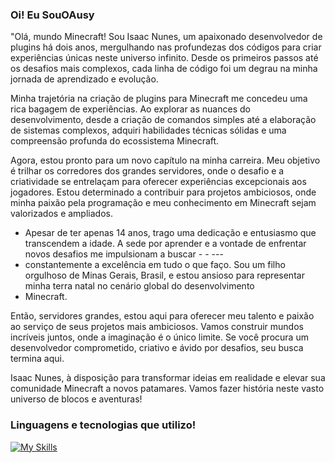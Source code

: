 ### Oi! Eu SouOAusy


"Olá, mundo Minecraft! Sou Isaac Nunes, um apaixonado desenvolvedor de plugins há dois anos, mergulhando nas profundezas dos códigos para criar experiências únicas neste universo infinito. Desde os primeiros passos até os desafios mais complexos, cada linha de código foi um degrau na minha jornada de aprendizado e evolução.

Minha trajetória na criação de plugins para Minecraft me concedeu uma rica bagagem de experiências. Ao explorar as nuances do desenvolvimento, desde a criação de comandos simples até a elaboração de sistemas complexos, adquiri habilidades técnicas sólidas e uma compreensão profunda do ecossistema Minecraft.

Agora, estou pronto para um novo capítulo na minha carreira. Meu objetivo é trilhar os corredores dos grandes servidores, onde o desafio e a criatividade se entrelaçam para oferecer experiências excepcionais aos jogadores. Estou determinado a contribuir para projetos ambiciosos, onde minha paixão pela programação e meu conhecimento em Minecraft sejam valorizados e ampliados.

- Apesar de ter apenas 14 anos, trago uma dedicação e entusiasmo que transcendem a idade. A sede por aprender e a vontade de enfrentar novos desafios me impulsionam a buscar - - --- 
- constantemente a excelência em tudo o que faço. Sou um filho orgulhoso de Minas Gerais, Brasil, e estou ansioso para representar minha terra natal no cenário global do desenvolvimento 
- Minecraft.

Então, servidores grandes, estou aqui para oferecer meu talento e paixão ao serviço de seus projetos mais ambiciosos. Vamos construir mundos incríveis juntos, onde a imaginação é o único limite. Se você procura um desenvolvedor comprometido, criativo e ávido por desafios, seu busca termina aqui.

Isaac Nunes, à disposição para transformar ideias em realidade e elevar sua comunidade Minecraft a novos patamares. Vamos fazer história neste vasto universo de blocos e aventuras! 


### Linguagens e tecnologias que utilizo!


[![My Skills](https://skillicons.dev/icons?i=github,vscode,mysql,java,idea)](https://skillicons.dev)





